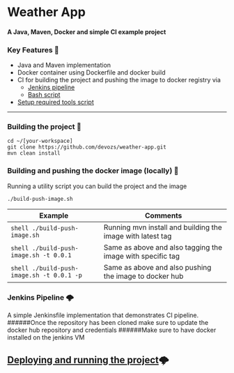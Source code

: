 # Weather App
#### A Java, Maven, Docker and simple CI example project

### Key Features 🔑

- Java and Maven implementation
- Docker container using Dockerfile and docker build
- CI for building the project and pushing the image to docker registry via 
  - [Jenkins pipeline](https://github.com/devozs/weather-app/blob/dev/Jenkinsfile)
  - [Bash script](https://github.com/devozs/weather-app/blob/dev/build-push-image.sh)
- [Setup required tools script](https://github.com/devozs/weather-app/blob/dev/setup-prerequisites.sh)

---

### Building the project 🚪

    cd ~/[your-workspace]
    git clone https://github.com/devozs/weather-app.git
    mvn clean install

### Building and pushing the docker image (locally) 🚪
Running a utility script you can build the project and the image
```shell
./build-push-image.sh
```
| Example                                       | Comments           
| ----------------------------------------------|-----------------------------------------------------------------------|
| ```shell ./build-push-image.sh```             | Running mvn install and building the image with latest tag
| ```shell ./build-push-image.sh -t 0.0.1```    | Same as above and also tagging the image with specific tag
| ```shell ./build-push-image.sh -t 0.0.1 -p``` | Same as above and also pushing the image to docker hub

### Jenkins Pipeline 🌩️
A simple Jenkinsfile implementation that demonstrates CI pipeline.
######Once the repository has been cloned make sure to update the docker hub repository and credentials
######Make sure to have docker installed on the jenkins VM

## [Deploying and running the project](https://www.google.com)🌩️